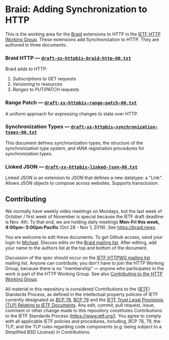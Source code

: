 # Braid: Adding Synchronization to HTTP

This is the working area for the [Braid](https://braid.news) extensions to
HTTP in the [IETF HTTP Working Group](https://httpwg.org/).  These extensions
add Synchronization to HTTP.  They are authored in three documents:

### Braid HTTP — [`draft-xx-httpbis-braid-http-00.txt`](https://raw.githubusercontent.com/braid-work/braid-spec/master/draft-xx-httpbis-braid-http-00.txt)

Braid adds to HTTP:
1. *Subscriptions* to GET requests
2. *Versioning* to resources
3. *Ranges* to PUT/PATCH requests

### Range Patch — [`draft-xx-httpbis-range-patch-00.txt`](https://raw.githubusercontent.com/braid-work/braid-spec/master/draft-xx-httpbis-range-patch-00.txt)

A uniform approach for expressing changes to state over HTTP.

### Synchronization Types — [`draft-xx-httpbis-synchronization-types-00.txt`](https://raw.githubusercontent.com/braid-work/braid-spec/master/draft-xx-httpbis-synchronization-types-00.txt)

This document defines synchronization types, the structure of the
synchronization type system, and IANA registration procedures for
synchronization types.

### Linked JSON — [`draft-xx-httpbis-linked-json-00.txt`](https://raw.githubusercontent.com/braid-work/braid-spec/master/draft-xx-httpbis-linked-json-00.txt)

Linked JSON is an extension to JSON that defines a new datatype: a "Link".
Allows JSON objects to compose across websites.  Supports transclusion.

## Contributing

We normally have weekly video meetings on Mondays, but the last week of October
/ first week of November is special because the IETF draft deadline is Nov.
4th. To that end, we are holding daily meetings **Mon-Fri this week, 4:00pm–
5:00pm Pacific** (Oct 28 - Nov 1, 2019).  See https://braid.news.

You are welcome to edit these documents.  To get Github access, send your
login to [Michael](mailto:toomim@gmail.com).  Discuss edits on the
[Braid mailing list](https://groups.google.com/forum/#!forum/braid-http).
After editing, add your name to the authors list at the top and bottom of the
document.

Discussion of the spec should occur on the
[IETF HTTPWG mailing list](https://lists.w3.org/Archives/Public/ietf-http-wg/)
mailing list.  Anyone can contribute; you don't have to join the HTTP Working
Group, because there is no "membership" — anyone who participates in the work
is part of the HTTP Working Group.  See also
[Contributing to the HTTP Working Group](https://github.com/httpwg/http-extensions/blob/master/CONTRIBUTING.md).

All material in this repository is considered Contributions to the
([IETF](https://www.ietf.org/)) Standards Process, as defined in the
intellectual property policies of IETF currently designated as
[BCP 78](https://www.rfc-editor.org/info/bcp78),
[BCP 79](https://www.rfc-editor.org/info/bcp79) and the
[IETF Trust Legal Provisions (TLP) Relating to IETF Documents](http://trustee.ietf.org/trust-legal-provisions.html).
Any edit, commit, pull request, issue, comment or other change made to this
repository constitutes Contributions to the IETF Standards Process
(https://www.ietf.org/).
You agree to comply with all applicable IETF policies and procedures,
including, BCP 78, 79, the TLP, and the TLP rules regarding code components
(e.g. being subject to a Simplified BSD License) in Contributions.
